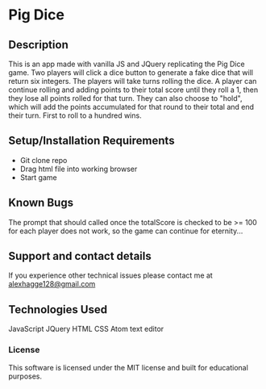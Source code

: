 # Pig Dice


## Description

This is an app made with vanilla JS and JQuery replicating the Pig Dice game. Two players will click a dice button to generate a fake dice that will return six integers. The players will take turns rolling the dice. A player can continue rolling and adding points to their total score until they roll a 1, then they lose all points rolled for that turn. They can also choose to "hold", which will add the points accumulated for that round to their total and end their turn. First to roll to a hundred wins.


## Setup/Installation Requirements

* Git clone repo
* Drag html file into working browser
* Start game


## Known Bugs

The prompt that should called once the totalScore is checked to be >= 100 for each player does not work, so the game can continue for eternity...

## Support and contact details
 If you experience other technical issues please contact me at alexhagge128@gmail.com


## Technologies Used

JavaScript
JQuery
HTML
CSS
Atom text editor

### License

This software is licensed under the MIT license and built for educational purposes.
